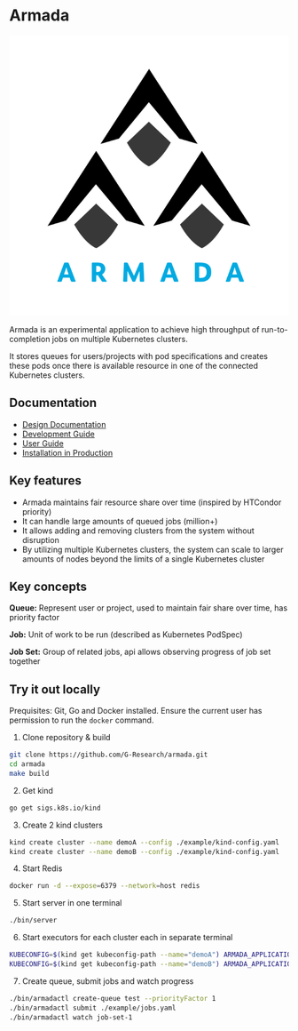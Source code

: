 # Armada

![Armada](./logo.svg)

Armada is an experimental application to achieve high throughput of run-to-completion jobs on multiple Kubernetes clusters.

It stores queues for users/projects with pod specifications and creates these pods once there is available resource in one of the connected Kubernetes clusters.

## Documentation

- [Design Documentation](./docs/design.md)
- [Development Guide](./docs/developer.md)
- [User Guide](./docs/user.md)
- [Installation in Production](./docs/production-install.md)

## Key features
- Armada maintains fair resource share over time (inspired by HTCondor priority)
- It can handle large amounts of queued jobs (million+)
- It allows adding and removing clusters from the system without disruption
- By utilizing multiple Kubernetes clusters, the system can scale to larger amounts of nodes beyond the limits of a single Kubernetes cluster

## Key concepts

**Queue:** Represent user or project, used to maintain fair share over time, has priority factor

**Job:** Unit of work to be run (described as Kubernetes PodSpec)

**Job Set:** Group of related jobs, api allows observing progress of job set together


## Try it out locally

Prequisites: Git, Go and Docker installed. Ensure the current user has permission to run the `docker` command.

1. Clone repository & build
```bash
git clone https://github.com/G-Research/armada.git
cd armada
make build
```

2. Get kind
```bash
go get sigs.k8s.io/kind
```
 
3. Create 2 kind clusters
```bash
kind create cluster --name demoA --config ./example/kind-config.yaml
kind create cluster --name demoB --config ./example/kind-config.yaml 
```

4. Start Redis
```bash
docker run -d --expose=6379 --network=host redis
```

5. Start server in one terminal
```bash
./bin/server
```

6. Start executors for each cluster each in separate terminal
```bash
KUBECONFIG=$(kind get kubeconfig-path --name="demoA") ARMADA_APPLICATION_CLUSTERID=demoA ./bin/executor
KUBECONFIG=$(kind get kubeconfig-path --name="demoB") ARMADA_APPLICATION_CLUSTERID=demoB ./bin/executor
```
7. Create queue, submit jobs and watch progress
```bash
./bin/armadactl create-queue test --priorityFactor 1
./bin/armadactl submit ./example/jobs.yaml
./bin/armadactl watch job-set-1
```
